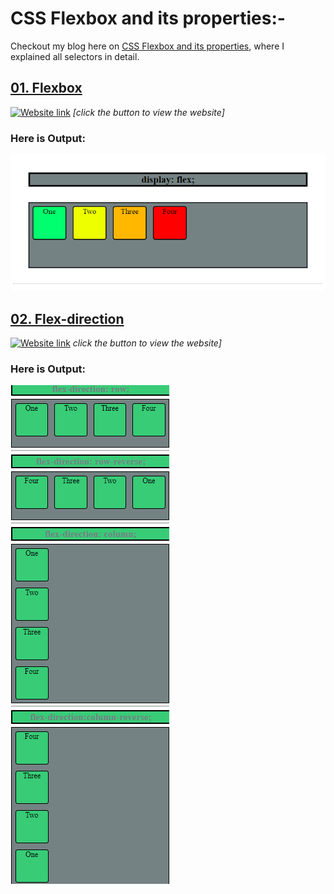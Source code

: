 # CSS Flexbox and its properties:-


Checkout my blog here on [CSS Flexbox and its properties](https://ansariyasirarfat.hashnode.dev/css-flexbox-more-flexible-than-positions), where I explained all selectors in detail.

## [01. Flexbox](https://github.com/AnsariYasirArfat/Full-Stack-JavaScript-Bootcamp-2.0/tree/main/PracticeWork/06.%20Flexbox/01.%20Flexbox)
[![Website link](https://img.shields.io/badge/Website-Link-green)](https://flexbox-ansariyasir.netlify.app/) *[click the button to view the website]* 
### Here is Output:    
![output](./01.%20Flexbox/output.png)


## [02. Flex-direction](https://github.com/AnsariYasirArfat/Full-Stack-JavaScript-Bootcamp-2.0/tree/main/PracticeWork/06.%20Flexbox/02.%20Flex-direction)
[![Website link](https://img.shields.io/badge/Website-Link-green)](https://flex-direction-ansariyasir.netlify.app/) *click the button to view the website]* 
### Here is Output:    
![output](./02.%20Flex-direction/output.png)


<!-- ## []()
[![Website link](https://img.shields.io/badge/Website-Link-green)]() *[click the button to view the website]* 
### Here is Output:    
![output]() -->